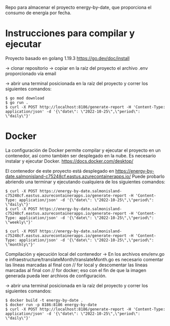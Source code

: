 Repo para almacenar el proyecto energy-by-date, que proporciona el consumo de energía por fecha.

# Instrucciones para compilar y ejecutar
Proyecto basado en golang 1.19.3 https://go.dev/doc/install

-> clonar repositorio
-> copiar en la raíz del proyecto el archivo .env proporcionado vía email

-> abrir una terminal posicionada en la raíz del proyecto y correr los siguientes comandos:

    $ go mod download
    $ go run .
    $ curl -X POST http://localhost:8186/generate-report -H 'Content-Type: application/json' -d '{\"date\": \"2022-10-25\",\"period\": \"daily\"}'

# Docker
La configuración de Docker permite compilar y ejecutar el proyecto en un contenedor, así como también ser desplegado en la nube. Es necesario instalar y ejecutar Docker. https://docs.docker.com/desktop/

El contenedor de este proyecto está desplegado en 
https://energy-by-date.salmonisland-c75248cf.eastus.azurecontainerapps.io/
Puede probarlo abriendo una terminar y ejecutando cualquiera de los siguientes comandos:

    $ curl -X POST https://energy-by-date.salmonisland-c75248cf.eastus.azurecontainerapps.io/generate-report -H 'Content-Type: application/json' -d '{\"date\": \"2022-10-25\",\"period\": \"daily\"}'
    $ curl -X POST https://energy-by-date.salmonisland-c75248cf.eastus.azurecontainerapps.io/generate-report -H 'Content-Type: application/json' -d '{\"date\": \"2022-10-25\",\"period\": \"weekly\"}'

    $ curl -X POST https://energy-by-date.salmonisland-c75248cf.eastus.azurecontainerapps.io/generate-report -H 'Content-Type: application/json' -d '{\"date\": \"2022-10-25\",\"period\": \"monthly\"}'

Compilación y ejecución local del contenedor
-> En los archivos env/env.go e infraestructure/translateMonth/translateMonth.go es necesario comentar las líneas marcadas al final con // for local y descomentar las líneas marcadas al final con // for docker; eso con el fin de que la imagen generada pueda leer archivos de configuración.

-> abrir una terminal posicionada en la raíz del proyecto y correr los siguientes comandos:

    $ docker build -t energy-by-date .
    $ docker run -p 8186:8186 energy-by-date
    $ curl -X POST http://localhost:8186/generate-report -H 'Content-Type: application/json' -d '{\"date\": \"2022-10-25\",\"period\": \"daily\"}'
